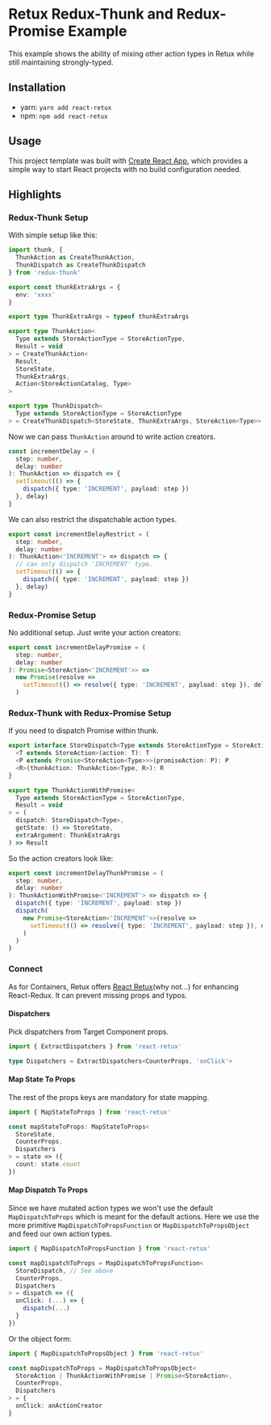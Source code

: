 # Retux Redux-Thunk and Redux-Promise Example

This example shows the ability of mixing other action types in Retux while still maintaining strongly-typed.

## Installation

- yarn: `yarn add react-retux`
- npm: `npm add react-retux`

## Usage

This project template was built with [Create React App](https://github.com/facebookincubator/create-react-app), which provides a simple way to start React projects with no build configuration needed.

## Highlights

### Redux-Thunk Setup

With simple setup like this:

```typescript
import thunk, {
  ThunkAction as CreateThunkAction,
  ThunkDispatch as CreateThunkDispatch
} from 'redux-thunk'

export const thunkExtraArgs = {
  env: 'xxxx'
}

export type ThunkExtraArgs = typeof thunkExtraArgs

export type ThunkAction<
  Type extends StoreActionType = StoreActionType,
  Result = void
> = CreateThunkAction<
  Result,
  StoreState,
  ThunkExtraArgs,
  Action<StoreActionCatalog, Type>
>

export type ThunkDispatch<
  Type extends StoreActionType = StoreActionType
> = CreateThunkDispatch<StoreState, ThunkExtraArgs, StoreAction<Type>>
```

Now we can pass `ThunkAction` around to write action creators.

```typescript
const incrementDelay = (
  step: number,
  delay: number
): ThunkAction => dispatch => {
  setTimeout(() => {
    dispatch({ type: 'INCREMENT', payload: step })
  }, delay)
}
```

We can also restrict the dispatchable action types.

```typescript
export const incrementDelayRestrict = (
  step: number,
  delay: number
): ThunkAction<'INCREMENT'> => dispatch => {
  // can only dispatch 'INCREMENT' type.
  setTimeout(() => {
    dispatch({ type: 'INCREMENT', payload: step })
  }, delay)
}
```

### Redux-Promise Setup

No additional setup. Just write your action creators:

```typescript
export const incrementDelayPromise = (
  step: number,
  delay: number
): Promise<StoreAction<'INCREMENT'>> =>
  new Promise(resolve =>
    setTimeout(() => resolve({ type: 'INCREMENT', payload: step }), delay)
  )
```

### Redux-Thunk with Redux-Promise Setup

If you need to dispatch Promise within thunk.

```typescript
export interface StoreDispatch<Type extends StoreActionType = StoreActionType> {
  <T extends StoreAction>(action: T): T
  <P extends Promise<StoreAction<Type>>>(promiseAction: P): P
  <R>(thunkAction: ThunkAction<Type, R>): R
}

export type ThunkActionWithPromise<
  Type extends StoreActionType = StoreActionType,
  Result = void
> = (
  dispatch: StoreDispatch<Type>,
  getState: () => StoreState,
  extraArgument: ThunkExtraArgs
) => Result
```

So the action creators look like:

```typescript
export const incrementDelayThunkPromise = (
  step: number,
  delay: number
): ThunkActionWithPromise<'INCREMENT'> => dispatch => {
  dispatch({ type: 'INCREMENT', payload: step })
  dispatch(
    new Promise<StoreAction<'INCREMENT'>>(resolve =>
      setTimeout(() => resolve({ type: 'INCREMENT', payload: step }), delay)
    )
  )
}
```

### Connect

As for Containers, Retux offers [React Retux](https://github.com/crimx/retux/tree/master/packages/react-retux)(why not...) for enhancing React-Redux. It can prevent missing props and typos.

#### Dispatchers

Pick dispatchers from Target Component props.

```typescript
import { ExtractDispatchers } from 'react-retux'

type Dispatchers = ExtractDispatchers<CounterProps, 'onClick'>
```

#### Map State To Props

The rest of the props keys are mandatory for state mapping.

```typescript
import { MapStateToProps } from 'react-retux'

const mapStateToProps: MapStateToProps<
  StoreState,
  CounterProps,
  Dispatchers
> = state => ({
  count: state.count
})
```

#### Map Dispatch To Props

Since we have mutated action types we won't use the default `MapDispatchToProps` which is meant for the default actions. Here we use the more primitive `MapDispatchToPropsFunction` or `MapDispatchToPropsObject` and feed our own action types.

```typescript
import { MapDispatchToPropsFunction } from 'react-retux'

const mapDispatchToProps = MapDispatchToPropsFunction<
  StoreDispatch, // See above
  CounterProps,
  Dispatchers
> = dispatch => ({
  onClick: (...) => {
    dispatch(...)
  }
})
```

Or the object form:

```typescript
import { MapDispatchToPropsObject } from 'react-retux'

const mapDispatchToProps = MapDispatchToPropsObject<
  StoreAction | ThunkActionWithPromise | Promise<StoreAction>,
  CounterProps,
  Dispatchers
> = {
  onClick: anActionCreator
}
```
